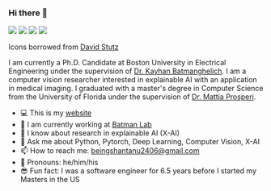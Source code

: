 ### Hi there 👋


[![](https://img.shields.io/badge/🌐website-gray?&style=for-the-badge)](https://shantanu48114860.github.io/)
[![](https://img.shields.io/badge/linkedin-%230077B5.svg?&style=for-the-badge&logo=linkedin&logoColor=white)](https://www.linkedin.com/in/i-am-shantanu-ghosh/)
[![](https://img.shields.io/badge/twitter-%230077B5.svg?&style=for-the-badge&logo=twitter&logoColor=white)](https://twitter.com/shantanuai)
[![](https://img.shields.io/badge/googlescholar-%234285F4.svg?&style=for-the-badge&logo=google-scholar&logoColor=white)](https://scholar.google.com/citations?user=U_s5k_oAAAAJ&hl=en)

Icons borrowed from [David Stutz](https://github.com/davidstutz/davidstutz/blob/master/README.md)

I am currently a Ph.D. Candidate at Boston University in Electrical Engineering under the supervision of [Dr. Kayhan Batmanghelich](https://www.batman-lab.com/). I am a computer vision researcher interested in explainable AI with an application in medical imaging. I graduated with a master's degree in Computer Science from the University of Florida under the supervision of [Dr. Mattia Prosperi](https://epidemiology.phhp.ufl.edu/disl/).

- :computer: This is my [website](https://shantanu48114860.github.io/)
- 🔭 I am currently working at [Batman Lab](https://www.batman-lab.com/)
- 🌱 I know about research in explainable AI (X-AI)
- 💬 Ask me about Python, Pytorch, Deep Learning, Computer Vision, X-AI
- 📫 How to reach me: beingshantanu2406@gmail.com
- :man: Pronouns: he/him/his
- :sunglasses: Fun fact: I was a software engineer for 6.5 years before I started my Masters in the US

<!-- ![Shantanu's Github Stats](https://github-readme-stats.vercel.app/api?username=Shantanu48114860) -->
<!-- <img align="left" src="https://github-readme-stats.vercel.app/api?username=Shantanu48114860&count_private=true&show_icons=false&theme=default" />
 -->
<!-- ![Shantanu's Github Stats](https://github-readme-stats.vercel.app/api?username=Shantanu48114860) -->
<!-- <img align="left" src="https://github-readme-stats.vercel.app/api?username=Shantanu48114860&count_private=true&show_icons=false&theme=default" /> -->
<!-- <img align="center" src="https://github-readme-stats.vercel.app/api/pin/?username=Shantanu48114860&repo=github-readme-stats" /> -->
<!-- <img align="left" src="https://github-readme-stats.vercel.app/api/top-langs/?username=Shantanu48114860&theme=default&show_icons=true" /> -->

